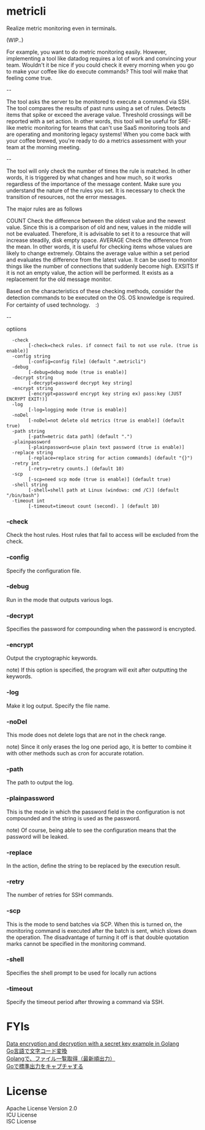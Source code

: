 # metricli

Realize metric monitoring even in terminals.

(WIP..)

For example, you want to do metric monitoring easily.
However, implementing a tool like datadog requires a lot of work and convincing your team.
Wouldn't it be nice if you could check it every morning when you go to make your coffee like do execute commands?
This tool will make that feeling come true.

--

The tool asks the server to be monitored to execute a command via SSH.
The tool compares the results of past runs using a set of rules.
Detects items that spike or exceed the average value.
Threshold crossings will be reported with a set action.
In other words, this tool will be useful for SRE-like metric monitoring for teams that can't use SaaS monitoring tools and are operating and monitoring legacy systems!
When you come back with your coffee brewed, you're ready to do a metrics assessment with your team at the morning meeting.

-- 

The tool will only check the number of times the rule is matched.
In other words, it is triggered by what changes and how much, so it works regardless of the importance of the message content.
Make sure you understand the nature of the rules you set.
It is necessary to check the transition of resources, not the error messages.

The major rules are as follows

COUNT
	Check the difference between the oldest value and the newest value.
	Since this is a comparison of old and new, values in the middle will not be evaluated.
	Therefore, it is advisable to set it to a resource that will increase steadily, disk empty space.
AVERAGE
	Check the difference from the mean. In other words, it is useful for checking items whose values are likely to change extremely.
	Obtains the average value within a set period and evaluates the difference from the latest value.
	It can be used to monitor things like the number of connections that suddenly become high.
EXSITS
	If it is not an empty value, the action will be performed. It exists as a replacement for the old message monitor.

Based on the characteristics of these checking methods, consider the detection commands to be executed on the OS.
OS knowledge is required. For certainty of used technology.　:)

--

optiions

```
  -check
        [-check=check rules. if connect fail to not use rule. (true is enable)]
  -config string
        [-config=config file] (default ".metricli")
  -debug
        [-debug=debug mode (true is enable)]
  -decrypt string
        [-decrypt=password decrypt key string]
  -encrypt string
        [-encrypt=password encrypt key string ex) pass:key (JUST ENCRYPT EXIT!)]
  -log
        [-log=logging mode (true is enable)]
  -noDel
        [-noDel=not delete old metrics (true is enable)] (default true)
  -path string
        [-path=metric data path] (default ".")
  -plainpassword
        [-plainpassword=use plain text password (true is enable)]
  -replace string
        [-replace=replace string for action commands] (default "{}")
  -retry int
        [-retry=retry counts.] (default 10)
  -scp
        [-scp=need scp mode (true is enable)] (default true)
  -shell string
        [-shell=shell path at Linux (windows: cmd /C)] (default "/bin/bash")
  -timeout int
        [-timeout=timeout count (second). ] (default 10)
```

### -check

Check the host rules. Host rules that fail to access will be excluded from the check.

### -config

Specify the configuration file.

### -debug

Run in the mode that outputs various logs.

### -decrypt

Specifies the password for compounding when the password is encrypted.

### -encrypt

Output the cryptographic keywords.

note) If this option is specified, the program will exit after outputting the keywords.

### -log

Make it log output. Specify the file name.

### -noDel

This mode does not delete logs that are not in the check range.

note) Since it only erases the log one period ago, it is better to combine it with other methods such as cron for accurate rotation.

### -path

The path to output the log.

### -plainpassword

This is the mode in which the password field in the configuration is not compounded and the string is used as the password.

note) Of course, being able to see the configuration means that the password will be leaked.

### -replace

In the action, define the string to be replaced by the execution result.

### -retry

The number of retries for SSH commands.

### -scp

This is the mode to send batches via SCP. When this is turned on, the monitoring command is executed after the batch is sent, which slows down the operation.
The disadvantage of turning it off is that double quotation marks cannot be specified in the monitoring command.

### -shell

Specifies the shell prompt to be used for locally run actions

### -timeout

Specify the timeout period after throwing a command via SSH.

# FYIs

[Data encryption and decryption with a secret key example in Golang](http://www.inanzzz.com/index.php/post/f3pe/data-encryption-and-decryption-with-a-secret-key-in-golang)<br>
[Go言語で文字コード変換](https://qiita.com/uchiko/items/1810ddacd23fd4d3c934)<br>
[Golangで、ファイル一覧取得（最新順出力）](https://qiita.com/shinofara/items/e5e78e6864a60dc851a6)<br>
[Goで標準出力をキャプチャする](https://journal.lampetty.net/entry/capturing-stdout-in-golang)<br>

# License

Apache License Version 2.0<br>
ICU License<br>
ISC License<br>

